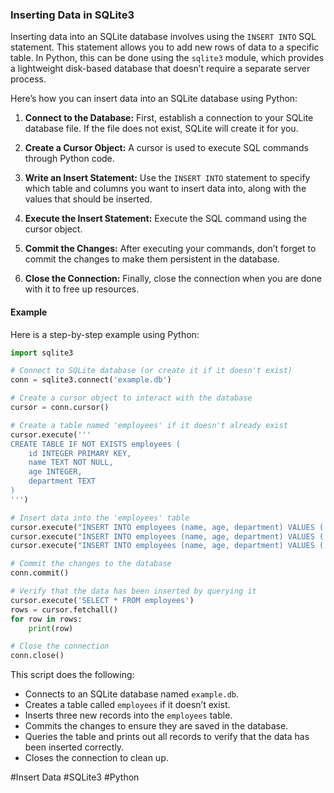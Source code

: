 ### Inserting Data in SQLite3

Inserting data into an SQLite database involves using the `INSERT INTO` SQL statement. This statement allows you to add new rows of data to a specific table. In Python, this can be done using the `sqlite3` module, which provides a lightweight disk-based database that doesn’t require a separate server process.

Here’s how you can insert data into an SQLite database using Python:

1. **Connect to the Database:**
   First, establish a connection to your SQLite database file. If the file does not exist, SQLite will create it for you.
   
2. **Create a Cursor Object:**
   A cursor is used to execute SQL commands through Python code.

3. **Write an Insert Statement:**
   Use the `INSERT INTO` statement to specify which table and columns you want to insert data into, along with the values that should be inserted.

4. **Execute the Insert Statement:**
   Execute the SQL command using the cursor object.

5. **Commit the Changes:**
   After executing your commands, don’t forget to commit the changes to make them persistent in the database.

6. **Close the Connection:**
   Finally, close the connection when you are done with it to free up resources.

#### Example

Here is a step-by-step example using Python:

```python
import sqlite3

# Connect to SQLite database (or create it if it doesn't exist)
conn = sqlite3.connect('example.db')

# Create a cursor object to interact with the database
cursor = conn.cursor()

# Create a table named 'employees' if it doesn't already exist
cursor.execute('''
CREATE TABLE IF NOT EXISTS employees (
    id INTEGER PRIMARY KEY,
    name TEXT NOT NULL,
    age INTEGER,
    department TEXT
)
''')

# Insert data into the 'employees' table
cursor.execute("INSERT INTO employees (name, age, department) VALUES ('Alice', 30, 'HR')")
cursor.execute("INSERT INTO employees (name, age, department) VALUES ('Bob', 25, 'IT')")
cursor.execute("INSERT INTO employees (name, age, department) VALUES ('Charlie', 40, 'Finance')")

# Commit the changes to the database
conn.commit()

# Verify that the data has been inserted by querying it
cursor.execute('SELECT * FROM employees')
rows = cursor.fetchall()
for row in rows:
    print(row)

# Close the connection
conn.close()
```

This script does the following:

- Connects to an SQLite database named `example.db`.
- Creates a table called `employees` if it doesn’t exist.
- Inserts three new records into the `employees` table.
- Commits the changes to ensure they are saved in the database.
- Queries the table and prints out all records to verify that the data has been inserted correctly.
- Closes the connection to clean up.

#Insert Data #SQLite3 #Python